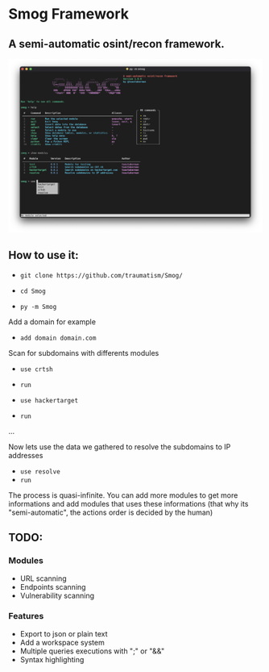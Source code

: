 # Smog Framework

## A semi-automatic osint/recon framework.

![](preview.png)

## How to use it:

* `git clone https://github.com/traumatism/Smog/`

* `cd Smog`

* `py -m Smog`

Add a domain for example

* `add domain domain.com`

Scan for subdomains with differents modules

* `use crtsh`

* `run`

* `use hackertarget`

* `run`

...

Now lets use the data we gathered to resolve the subdomains to IP addresses

* `use resolve` 
* `run`

The process is quasi-infinite. You can add more modules to get more informations and add modules that uses these informations (that why its "semi-automatic", the actions order is decided by the human)

## TODO:

### Modules

* URL scanning
* Endpoints scanning
* Vulnerability scanning

### Features

* Export to json or plain text
* Add a workspace system
* Multiple queries executions with ";" or "&&"
* Syntax highlighting
